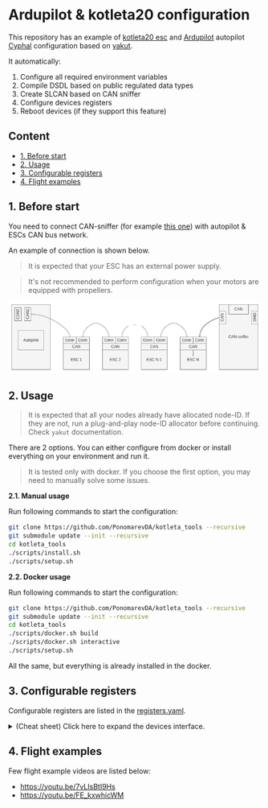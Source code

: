 # Ardupilot & kotleta20 configuration

This repository has an example of [kotleta20 esc](http://www.holybro.com/product/kotleta20/) and [Ardupilot](https://ardupilot.org/) autopilot [Cyphal](https://opencyphal.org/) configuration based on [yakut](https://github.com/OpenCyphal/yakut).

It automatically:
1. Configure all required environment variables
2. Compile DSDL based on public regulated data types
3. Create SLCAN based on CAN sniffer
4. Configure devices registers
5. Reboot devices (if they support this feature)

## Content
  - [1. Before start](#1-before-start)
  - [2. Usage](#2-usage)
  - [3. Configurable registers](#3-configurable-registers)
  - [4. Flight examples](#4-flight-examples)

## 1. Before start

You need to connect CAN-sniffer (for example [this one](https://github.com/InnopolisAero/inno_uavcan_node_binaries/blob/master/doc/programmer_sniffer/README.md)) with autopilot & ESCs CAN bus network.

An example of connection is shown below.

> It is expected that your ESC has an external power supply.

> It's not recommended to perform configuration when your motors are equipped with propellers.

![connection](img/connection.png?raw=true "connection")


## 2. Usage

> It is expected that all your nodes already have allocated node-ID. If they are not, run a plug-and-play node-ID allocator  before continuing. Check `yakut` documentation. 

There are 2 options. You can either configure from docker or install everything on your environment and run it.

> It is tested only with docker. If you choose the first option, you may need to manually solve some issues.

**2.1. Manual usage**

Run following commands to start the configuration:

```bash
git clone https://github.com/PonomarevDA/kotleta_tools --recursive
git submodule update --init --recursive
cd kotleta_tools
./scripts/install.sh
./scripts/setup.sh
```

**2.2. Docker usage**

Run following commands to start the configuration:

```bash
git clone https://github.com/PonomarevDA/kotleta_tools --recursive
git submodule update --init --recursive
cd kotleta_tools
./scripts/docker.sh build
./scripts/docker.sh interactive
./scripts/setup.sh
```

All the same, but everything is already installed in the docker.


## 3. Configurable registers

Configurable registers are listed in the [registers.yaml](config/registers.yaml).

<details>
  <summary>(Cheat sheet) Click here to expand the devices interface.</summary>

**3.1. Common interface**

Below you can see the table with basic any node must-have interface.

| № | Type                 |Port ID| Register name | Data type                  |
| - | -------------------- |:-----:|:-------------:|:--------------------------:|
| 1 | publisher            | 7509  | -             | [uavcan.node.Heartbeat.1.0](https://github.com/UAVCAN/public_regulated_data_types/blob/master/uavcan/node/7509.Heartbeat.1.0.uavcan)  |
| 2 | publisher            | 7510  | -             | [uavcan.node.port.List.0.1](https://github.com/UAVCAN/public_regulated_data_types/blob/master/uavcan/node/port/7510.List.0.1.uavcan)  |
| 3 | RPC-service provider | 384   | -             | [uavcan.register.Access.1.0](https://github.com/UAVCAN/public_regulated_data_types/blob/master/uavcan/register/384.Access.1.0.uavcan) |
| 4 | RPC-service provider | 385   | -             | [uavcan.register.List.1.0](https://github.com/UAVCAN/public_regulated_data_types/blob/master/uavcan/register/385.List.1.0.uavcan)   |
| 5 | RPC-service provider | 430   | -             | [uavcan.node.GetInfo.1.0](https://github.com/UAVCAN/public_regulated_data_types/blob/master/uavcan/node/430.GetInfo.1.0.uavcan)    |
| 6 | RPC-service provider | 435   | -             | [uavcan.node.ExecuteCommand](https://github.com/UAVCAN/public_regulated_data_types/blob/master/uavcan/node/435.ExecuteCommand.1.0.uavcan) |

> These subjects doesn't require to have a specific register because their port id is fixed.

**3.2. Kotleta20 specific interface**

Kotleta20 has several registers. Here is the table with registers which describe the esc's interface.

| № | Type                 |Port ID| Register name | Data type                                        |
| - | -------------------- |:-----:|:-------------:|:------------------------------------------------:|
| 1 | subscriber           | 2341  | note_response | [reg.udral.physics.acoustics.Note_0_1](https://github.com/UAVCAN/public_regulated_data_types/blob/master/reg/udral/physics/acoustics/Note.0.1.uavcan)             |
| 2 | subscriber           | 2342  | setpoint      | [reg.udral.service.actuator.common.sp.Scalar_0_1](https://github.com/UAVCAN/public_regulated_data_types/blob/master/reg/udral/service/actuator/common/sp/Vector4.0.1.uavcan)  |
| 3 | subscriber           | 2343  | readiness     | [reg.udral.service.common.Readiness_0_1](https://github.com/UAVCAN/public_regulated_data_types/blob/master/reg/udral/service/common/Readiness.0.1.uavcan)           |
| 4 | publisher            | -     | esc_heartbeat | [reg.udral.service.common.Heartbeat_0_1](https://github.com/UAVCAN/public_regulated_data_types/blob/master/reg/udral/service/common/Heartbeat.0.1.uavcan)           |
| 5 | publisher            | 2345  | feedback      | [reg.udral.service.actuator.common.Feedback_0_1](https://github.com/UAVCAN/public_regulated_data_types/blob/master/reg/udral/service/actuator/common/Feedback.0.1.uavcan)   |
| 6 | publisher            | 2346  | power         | [reg.udral.physics.electricity.PowerTs_0_1](https://github.com/UAVCAN/public_regulated_data_types/blob/master/reg/udral/physics/electricity/PowerTs.0.1.uavcan)        |
| 7 | publisher            | 2347  | status        | [reg.udral.service.actuator.common.Status_0_1](https://github.com/UAVCAN/public_regulated_data_types/blob/master/reg/udral/service/actuator/common/Status.0.1.uavcan)     |
| 8 | publisher            | 2348  | dynamics      | [reg.udral.physics.dynamics.rotation.PlanarTs_0_1](https://github.com/UAVCAN/public_regulated_data_types/blob/master/reg/udral/physics/dynamics/rotation/PlanarTs.0.1.uavcan) |

> All port id in the table above are not fixed. The shown values are the default values from [registers.yaml](config/registers.yaml) file. If you want to customize the configuration, edit this yaml file.

**3.3. Ardupilot specific interface**

Ardupilot has several registers. Here is the table with registers which describe the Ardupilot's interface.

| № | Type                 |Port ID| Register name | Data type                                        |
| - | -------------------- |:-----:|:-------------:|:------------------------------------------------:|
| 1 | publisher            | 2341  | note_response | [reg.udral.physics.acoustics.Note_0_1](https://github.com/UAVCAN/public_regulated_data_types/blob/master/reg/udral/physics/acoustics/Note.0.1.uavcan)             |
| 2 | publisher            | 2342  | setpoint      | [reg.udral.service.actuator.common.sp.Scalar_0_1](https://github.com/UAVCAN/public_regulated_data_types/blob/master/reg/udral/service/actuator/common/sp/Vector4.0.1.uavcan)  |
| 3 | publisher            | 2343  | readiness     | [reg.udral.service.common.Readiness_0_1](https://github.com/UAVCAN/public_regulated_data_types/blob/master/reg/udral/service/common/Readiness.0.1.uavcan)           |
| 4 | subscriber           | -     | esc_heartbeat | [reg.udral.service.common.Heartbeat_0_1](https://github.com/UAVCAN/public_regulated_data_types/blob/master/reg/udral/service/common/Heartbeat.0.1.uavcan)           |
| 5 | subscriber           | [2345, 2355, 2365, 2375] | feedback      | [reg.udral.service.actuator.common.Feedback_0_1](https://github.com/UAVCAN/public_regulated_data_types/blob/master/reg/udral/service/actuator/common/Feedback.0.1.uavcan)   |
| 6 | subscriber           | [2346, 2356, 2366, 2376]  | power         | [reg.udral.physics.electricity.PowerTs_0_1](https://github.com/UAVCAN/public_regulated_data_types/blob/master/reg/udral/physics/electricity/PowerTs.0.1.uavcan)        |
| 7 | subscriber           | [2347, 2357, 2367, 2377]  | status        | [reg.udral.service.actuator.common.Status_0_1](https://github.com/UAVCAN/public_regulated_data_types/blob/master/reg/udral/service/actuator/common/Status.0.1.uavcan)     |
| 8 | subscriber           | [2348, 2358, 2368, 2378]  | dynamics      | [reg.udral.physics.dynamics.rotation.PlanarTs_0_1](https://github.com/UAVCAN/public_regulated_data_types/blob/master/reg/udral/physics/dynamics/rotation/PlanarTs.0.1.uavcan) |

> All port id in the table above are not fixed. The shown values are the default values from [registers.yaml](config/registers.yaml) script. If you want to customize the configuration, edit this yaml file.

</details>

## 4. Flight examples

Few flight example videos are listed below:
- https://youtu.be/7vLIsBtI9Hs
- https://youtu.be/FE_kxwhicWM